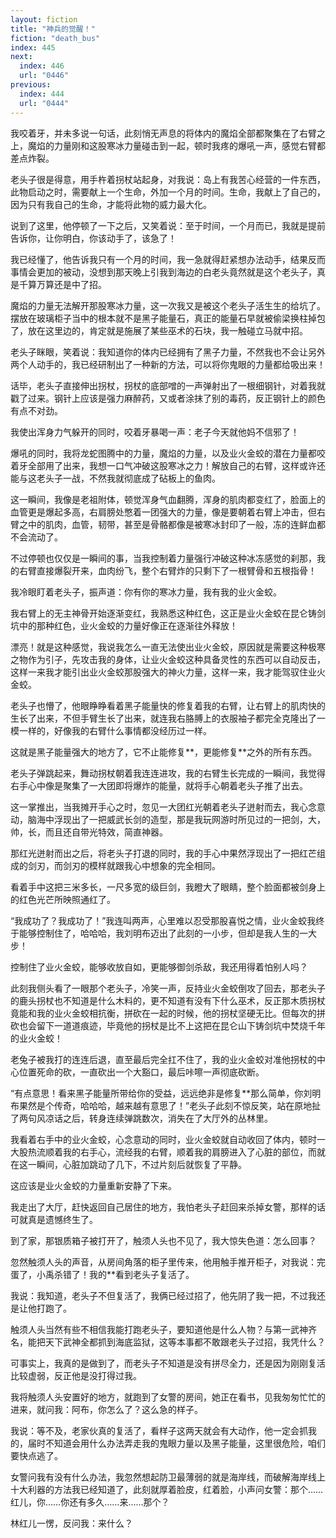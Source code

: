 ```yaml
---
layout: fiction
title: "神兵的觉醒！"
fiction: "death_bus"
index: 445
next:
  index: 446
  url: "0446"
previous:
  index: 444
  url: "0444"
---
```

我咬着牙，并未多说一句话，此刻悄无声息的将体内的魔焰全部都聚集在了右臂之上，魔焰的力量刚和这股寒冰力量碰击到一起，顿时我疼的爆吼一声，感觉右臂都差点炸裂。

老头子很是得意，用手杵着拐杖站起身，对我说：岛上有我苦心经营的一件东西，此物启动之时，需要献上一个生命，外加一个月的时间。生命，我献上了自己的，因为只有我自己的生命，才能将此物的威力最大化。

说到了这里，他停顿了一下之后，又笑着说：至于时间，一个月而已，我就是提前告诉你，让你明白，你该动手了，该急了！

我已经懂了，他告诉我只有一个月的时间，我一急就得赶紧想办法动手，结果反而事情会更加的被动，没想到那天晚上引我到海边的白老头竟然就是这个老头子，真是千算万算还是中了招。

魔焰的力量无法解开那股寒冰力量，这一次我又是被这个老头子活生生的给坑了。摆放在玻璃柜子当中的根本就不是黑子能量石，真正的能量石早就被偷梁换柱掉包了，放在这里边的，肯定就是施展了某些巫术的石块，我一触碰立马就中招。

老头子眯眼，笑着说：我知道你的体内已经拥有了黑子力量，不然我也不会让另外两个人动手的，我已经研制出了一种新的方法，可以将你鬼眼的力量都给吸出来！

话毕，老头子直接伸出拐杖，拐杖的底部噌的一声弹射出了一根细钢针，对着我就戳了过来。钢针上应该是强力麻醉药，又或者涂抹了别的毒药，反正钢针上的颜色有点不对劲。

我使出浑身力气躲开的同时，咬着牙暴喝一声：老子今天就他妈不信邪了！

爆吼的同时，我将龙蛇图腾中的力量，魔焰的力量，以及业火金蛟的潜在力量都咬着牙全部用了出来，我想一口气冲破这股寒冰之力！解放自己的右臂，这样或许还能与这老头子一战，不然我就彻底成了砧板上的鱼肉。

这一瞬间，我像是老祖附体，顿觉浑身气血翻腾，浑身的肌肉都变红了，脸面上的血管更是爆起多高，右肩膀处憋着一团强大的力量，像是要朝着右臂上冲击，但右臂之中的肌肉，血管，韧带，甚至是骨骼都像是被寒冰封印了一般，冻的连鲜血都不会流动了。

不过停顿也仅仅是一瞬间的事，当我控制着力量强行冲破这种冰冻感觉的刹那，我的右臂直接爆裂开来，血肉纷飞，整个右臂炸的只剩下了一根臂骨和五根指骨！

我冷眼盯着老头子，振声道：你有你的寒冰力量，我有我的业火金蛟。

我右臂上的无主神骨开始逐渐变红，我熟悉这种红色，这正是业火金蛟在昆仑铸剑坑中的那种红色，业火金蛟的力量好像正在逐渐往外释放！

漂亮！就是这种感觉，我说我怎么一直无法使出业火金蛟，原因就是需要这种极寒之物作为引子，先攻击我的身体，让业火金蛟这种具备灵性的东西可以自动反击，这样一来我才能引出业火金蛟那股强大的神火力量，这样一来，我才能驾驭住业火金蛟。

老头子也懵了，他眼睁睁看着黑子能量快的修复着我的右臂，让右臂上的肌肉快的生长了出来，不但手臂生长了出来，就连我右胳膊上的衣服袖子都完全克隆出了一模一样的，好像我的右臂什么事情都没经历过一样。

这就是黑子能量强大的地方了，它不止能修复**，更能修复**之外的所有东西。

老头子弹跳起来，舞动拐杖朝着我连连进攻，我的右臂生长完成的一瞬间，我觉得右手心中像是聚集了一大团即将爆炸的能量，就将手心朝着老头子推了出去。

这一掌推出，当我摊开手心之时，忽见一大团红光朝着老头子迸射而去，我心念意动，脑海中浮现出了一把威武长剑的造型，那是我玩网游时所见过的一把剑，大，帅，长，而且还自带光特效，简直神器。

那红光迸射而出之后，将老头子打退的同时，我的手心中果然浮现出了一把红芒组成的剑刃，而剑刃的模样就跟我心中想象的完全相同。

看着手中这把三米多长，一尺多宽的级巨剑，我瞪大了眼睛，整个脸面都被剑身上的红色光芒所映照通红了。

“我成功了？我成功了！”我连叫两声，心里难以忍受那股喜悦之情，业火金蛟我终于能够控制住了，哈哈哈，我刘明布迈出了此刻的一小步，但却是我人生的一大步！

控制住了业火金蛟，能够收放自如，更能够御剑杀敌，我还用得着怕别人吗？

此刻我侧头看了一眼那个老头子，冷笑一声，反持业火金蛟倒攻了回去，那老头子的鹿头拐杖也不知道是什么木料的，更不知道有没有下什么巫术，反正那木质拐杖竟能和我的业火金蛟相抗衡，拼砍在一起的时候，他的拐杖坚硬无比。但每次的拼砍也会留下一道道痕迹，毕竟他的拐杖是比不上这把在昆仑山下铸剑坑中焚烧千年的业火金蛟！

老兔子被我打的连连后退，直至最后完全扛不住了，我的业火金蛟对准他拐杖的中心位置死命的砍，一直砍出一个大豁口，最后咔嚓一声彻底砍断。

“有点意思！看来黑子能量所带给你的受益，远远绝非是修复**那么简单，你刘明布果然是个传奇，哈哈哈，越来越有意思了！”老头子此刻不惊反笑，站在原地扯了两句风凉话之后，转身连续弹跳数次，消失在了大厅外的丛林里。

我看着右手中的业火金蛟，心念意动的同时，业火金蛟就自动收回了体内，顿时一大股热流顺着我的右手心，流经我的右臂，顺着我的肩膀进入了心脏的部位，而就在这一瞬间，心脏加跳动了几下，不过片刻后就恢复了平静。

这应该是业火金蛟的力量重新安静了下来。

我走出了大厅，赶快返回自己居住的地方，我怕老头子赶回来杀掉女警，那样的话可就真是遗憾终生了。

到了家，那银质箱子被打开了，触须人头也不见了，我大惊失色道：怎么回事？

忽然触须人头的声音，从房间角落的柜子里传来，他用触手推开柜子，对我说：完蛋了，小禹杀错了！我的**看到老头子复活了。

我说：我知道，老头子不但复活了，我俩已经过招了，他先阴了我一把，不过我还是让他打跑了。

触须人头当然有些不相信我能打跑老头子，要知道他是什么人物？与第一武神齐名，能把天下武神全都抓到海底监狱，这等本事都不敢跟老头子过招，我凭什么？

可事实上，我真的是做到了，而老头子不知道是没有拼尽全力，还是因为刚刚复活比较虚弱，反正他是没打得过我。

我将触须人头安置好的地方，就跑到了女警的房间，她正在看书，见我匆匆忙忙的进来，就问我：阿布，你怎么了？这么急的样子。

我说：等不及，老家伙真的复活了，看样子这两天就会有大动作，他一定会抓我的，届时不知道会用什么办法弄走我的鬼眼力量以及黑子能量，这里很危险，咱们要快点逃了。

女警问我有没有什么办法，我忽然想起防卫最薄弱的就是海岸线，而破解海岸线上十大利器的方法我已经知道了，此刻就厚着脸皮，红着脸，小声问女警：那个……红儿，你……你还有多久……来……那个？

林红儿一愣，反问我：来什么？